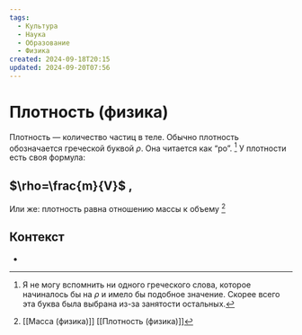 ```yaml
---
tags:
  - Культура
  - Наука
  - Образование
  - Физика
created: 2024-09-18T20:15
updated: 2024-09-20T07:56
---
```

# Плотность (физика)

Плотность — количество частиц в теле.
Обычно плотность обозначается греческой буквой $\rho$. Она читается как “ро”. [^1]
У плотности есть своя формула:
## $\rho=\frac{m}{V}$ ,
Или же: плотность равна отношению массы к объему [^2]
## Контекст
- 

[^1]: Я не могу вспомнить ни одного греческого слова, которое начиналось бы на $\rho$ и имело бы подобное значение. Скорее всего эта буква была выбрана из-за занятости остальных.
[^2]: [[Масса (физика)]]
[[Плотность (физика)]]


